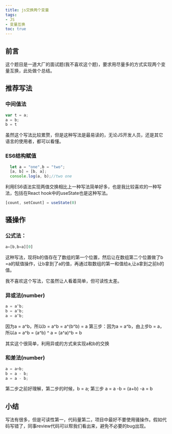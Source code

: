 ```yaml
---
title: js交换两个变量
tags: 
- JS
- 变量互换
toc: true
---
```

## 前言
这个题目是一道大厂的面试题(我不喜欢这个题)，要求用尽量多的方式实现两个变量互换，此处做个总结。

## 推荐写法
### 中间值法
```js
var t = a;
a = b;
b = t
```
虽然这个写法比较累赘，但是这种写法是最易读的，无论JS开发人员，还是其它语言的使用者，都可以看懂。

### ES6结构赋值
```js
  let a = "one",b = "two";
  [a, b] = [b, a];
  console.log(a, b);//two one
```
利用ES6语法实现两值交换相比上一种写法简单好多，也是我比较喜欢的一种写法，包括在React hook中的useState也是这种写法。
```js
[count, setCount] = useState(0)
```
<!--more-->
## 骚操作
### 公式法：
```js
a=[b,b=a][0]
```
这种写法，现将b的值存在了数组的第一个位置，然后让在数组第二个位置做了b =a的赋值操作，让b拿到了a的值，再通过取数组的第一和值给a,让a拿到之前b的值。

我不喜欢这个写法，它虽然让人看着简单，但可读性太差。

### 异或法(number)
```js
a = a^b;
b = a^b;
a = a^b;
```
因为a = a^b，所以b = a^b = a^(b^b) = a
第三步：因为a = a^b，由上步b = a，所以a = a^b = (a^b) ^ a = (a^a)^b = b

其实这个很简单，利用异或的方式来实现a和b的交换

### 和差法(number)
```js
a = a+b;
b = a - b;
a = a - b;
```
第二步之前好理解，第二步的时候，b = a; 第三步 a = a -b = (a+b) -a = b

## 小结
写法有很多，但是可读性第一，代码量第二，项目中最好不要使用骚操作。假如代码写错了，同事review代码可以帮我们看出来，避免不必要的bug出现。